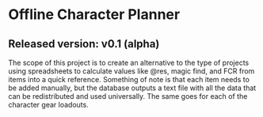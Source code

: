 # Offline Character Planner
## Released version: v0.1 (alpha)

The scope of this project is to create an alternative to the type of projects using spreadsheets to calculate values like @res, magic find, and FCR from items into a quick reference. Something of note is that each item needs to be added manually, but the database outputs a text file with all the data that can be redistributed and used universally. The same goes for each of the character gear loadouts.
